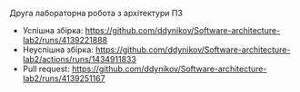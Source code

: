 Друга лабораторна робота з архітектури ПЗ

- Успішна збірка: https://github.com/ddynikov/Software-architecture-lab2/runs/4139221888
- Неуспішна збірка: https://github.com/ddynikov/Software-architecture-lab2/actions/runs/1434911833
- Pull request: https://github.com/ddynikov/Software-architecture-lab2/runs/4139251167
